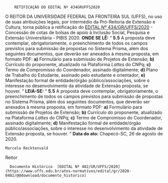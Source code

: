         RETIFICAÇÃO DO EDITAL Nº 434GRUFFS2020  

 O REITOR DA UNIVERSIDADE FEDERAL DA FRONTEIRA SUL (UFFS), no uso de suas atribuições legais, por intermédio da Pró-Reitoria de Extensão e Cultura, torna pública a retificação do [EDITAL Nº 434/GR/UFFS/2020](https://www.uffs.edu.br/atos-normativos/edital/gr/2020-0434) - Concessão de cotas de bolsas de apoio à Inclusão Social, Pesquisa e Extensão Universitária - PIBIS 2020.   **ONDE SE LÊ:** “ **5.5**  A proposta deve contemplar, obrigatoriamente, o preenchimento de todos os campos previstos para submissão de propostas no Sistema Prisma, além dos seguintes documentos, que deverão ser anexados à mesma proposta, em formato PDF: **a)**  Formulário para submissão de Projetos de Extensão; **b)**  Currículo do proponente, atualizado na Plataforma *Lattes*  do CNPq; **c)**  Termo de Compromisso do Coordenador, assinado digitalmente; **d)**  Plano de Trabalho do Estudante, assinado pelo estudante e orientador; **e)**  Manifestação formal de entidade/órgão público/associações, sobre o interesse no desenvolvimento da atividade de Extensão proposta, se houver. ”   **LEIA-SE:** “ **5.5**  A proposta deve contemplar, obrigatoriamente, o preenchimento de todos os campos previstos para submissão de propostas no Sistema Prisma, além dos seguintes documentos, que deverão ser anexados à mesma proposta, em formato PDF: **a)**  Formulário para submissão de Projetos de Extensão; **b)**  Currículo do proponente, atualizado na Plataforma *Lattes*  do CNPq; **c)**  Termo de Compromisso do Coordenador, assinado digitalmente; **d)**  Manifestação formal de entidade/órgão público/associações, sobre o interesse no desenvolvimento da atividade de Extensão proposta, se houver. ”        **Data do ato:** Chapecó-SC, 26 de agosto de 2020.   
 

    Marcelo Recktenvald   
 Reitor 

      Documento Histórico  [EDITAL Nº 482/GR/UFFS/2020](https://www.uffs.edu.br/atos-normativos/edital/gr/2020-0482/@@download/documento_historico)     
      